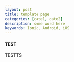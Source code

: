 ```yaml
---
layout: post
title: template page
categories: [cate1, cate2]
description: some word here
keywords: Ionic, Android, iOS
---
```


#### TEST
TESTTS 